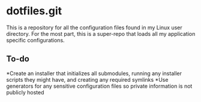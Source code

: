 dotfiles.git
============
This is a repository for all the configuration files found in my Linux user directory. For the most part, this is a super-repo that loads all my application specific configurations.

To-do
-----
*Create an installer that initializes all submodules, running any installer scripts they might have, and creating any required symlinks
*Use generators for any sensitive configuration files so private information is not publicly hosted
